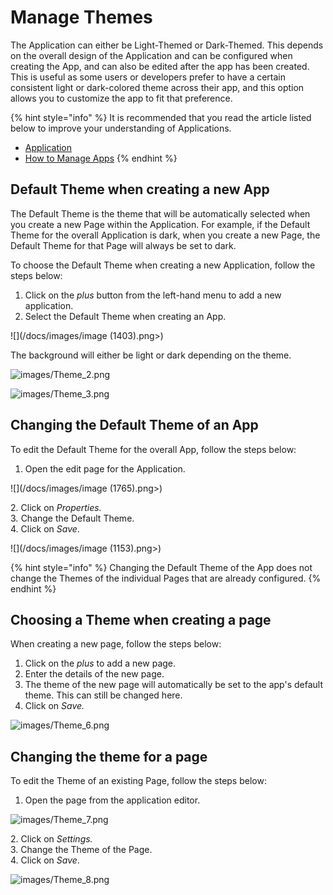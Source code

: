 # Manage Themes

The Application can either be Light-Themed or Dark-Themed. This depends on the overall design of the Application and can be configured when creating the App, and can also be edited after the app has been created. This is useful as some users or developers prefer to have a certain consistent light or dark-colored theme across their app, and this option allows you to customize the app to fit that preference.

{% hint style="info" %}
It is recommended that you read the article listed below to improve your understanding of Applications.

* [Application](../../concepts/application/)
* [How to Manage Apps](manage-apps.md)
{% endhint %}

## Default Theme when creating a new App

The Default Theme is the theme that will be automatically selected when you create a new Page within the Application. For example, if the Default Theme for the overall Application is dark, when you create a new Page, the Default Theme for that Page will always be set to dark.&#x20;

To choose the Default Theme when creating a new Application, follow the steps below:

1. Click on the _plus_ button from the left-hand menu to add a new application.
2. Select the Default Theme when creating an App.

![](/docs/images/image (1403).png>)

The background will either be light or dark depending on the theme.

![images/Theme_2.png](/docs/images/Theme_2.png)

![images/Theme_3.png](/docs/images/Theme_3.png)

## Changing the Default Theme of an App

To edit the Default Theme for the overall App, follow the steps below:

1. Open the edit page for the Application.

![](/docs/images/image (1765).png>)

&#x20;   2\. Click on _Properties._\
&#x20;   &#x33;_._ Change the Default Theme.\
&#x20;   4\. Click on _Save_.

![](/docs/images/image (1153).png>)

{% hint style="info" %}
Changing the Default Theme of the App does not change the Themes of the individual Pages that are already configured.&#x20;
{% endhint %}

## Choosing a Theme when creating a page

When creating a new page, follow the steps below:

1. Click on the _plus_ to add a new page.
2. Enter the details of the new page.
3. The theme of the new page will automatically be set to the app's default theme. This can still be changed here.
4. Click on _Save._

![images/Theme_6.png](/docs/images/Theme_6.png)

## Changing the theme for a page&#x20;

To edit the Theme of an existing Page, follow the steps below:

1. Open the page from the application editor.

![images/Theme_7.png](/docs/images/Theme_7.png)

&#x20;   2\.  Click on _Settings._\
&#x20;   3\. Change the Theme of the Page.\
&#x20;   4\. Click on _Save_.

![images/Theme_8.png](/docs/images/Theme_8.png)




